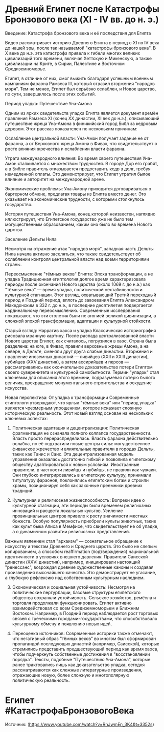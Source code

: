 # Древний Египет после Катастрофы Бронзового века (XI - IV вв. до н. э.)

Введение: Катастрофа бронзового века и её последствия для Египта

Видео рассматривает историю Древнего Египта в период с XI по IV века до нашей эры, после так называемой "катастрофы бронзового века". В X веке до н.э. эта катастрофа привела к гибели многих великих цивилизаций того времени, включая Хеттскую и Микенскую, а также цивилизации на Крите, в Сирии, Палестине и Восточном Средиземноморье.

Египет, в отличие от них, смог выжить благодаря успешным военным кампаниям фараона Рамзеса III, который отразил вторжения "народов моря". Тем не менее, Египет был серьёзно ослаблен, и Новое царство, по сути, завершилось после этих событий.

Период упадка: Путешествие Уна-Амона

Одним из ярких свидетельств упадка Египта является документ времён правления Рамзеса XI (конец XX династии, XI век до н.э.), описывающий путешествие жреца Уна-Амона в финикийский город Библ за кедровым деревом. Этот рассказ показателен по нескольким причинам:

Ослабление центральной власти: Уна-Амон получает задание не от фараона, а от Верховного жреца Амона в Фивах, что свидетельствует о росте влияния жречества и ослаблении власти фараона.

Утрата международного влияния: Во время своего путешествия Уна-Амон сталкивается с множеством трудностей. В городе Дор его грабят, а в Библе правитель отказывается предоставить кедр в долг, требуя немедленной оплаты. Это демонстрирует, что Египет утратил былое влияние и авторитет на международной арене.

Экономические проблемы: Уна-Амону приходится договариваться о бартерном обмене, предлагая товары из Египта вместо денег. Это указывает на экономические трудности, с которыми столкнулось государство.

История путешествия Уна-Амона, конец которой неизвестен, наглядно иллюстрирует, что Египетское государство уже не было тем могущественным образованием, каким оно было во времена Нового царства.

Заселение Дельты Нила

Несмотря на отражение атак "народов моря", западная часть Дельты Нила начала активно заселяться, что также свидетельствует об ослаблении контроля центральной власти над всеми территориями страны.

Переосмысление "тёмных веков" Египта: Эпоха трансформации, а не упадка
Традиционная египтология долгое время характеризовала периоды после окончания Нового царства (около 1069 г. до н.э.) как "тёмные века" — время упадка, политической нестабильности и культурной стагнации. Этот взгляд, охватывающий Третий переходный период и Поздний период, вплоть до завоевания Египта Александром Македонским в 332 г. до н.э., в последние десятилетия подвергается кардинальному переосмыслению. Современные исследования показывают, что эти столетия были не агонией великой цивилизации, а сложной эпохой трансформации, адаптации и культурной стойкости.

Старый взгляд: Нарратив хаоса и упадка
Классическая историография рисовала мрачную картину. После распада централизованной власти Нового царства Египет, как считалось, погрузился в хаос. Страна была разделена: на юге, в Фивах, правили верховные жрецы Амона, а на севере, в Дельте, сменяли друг друга слабые династии. Вторжения и правление иноземных династий — ливийцев (XXII и XXIII династии), нубийцев (XXV династия), а затем ассирийцев и персов — рассматривались как окончательное доказательство потери Египтом своего суверенитета и культурной самобытности. Термин "упадок" стал ключевым для описания этого времени, подразумевая потерю былого величия, прекращение монументального строительства и оскудение искусства.

Новая перспектива: От упадка к трансформации
Современные египтологи утверждают, что ярлык "тёмные века" или "период упадка" является чрезмерным упрощением, которое искажает сложную историческую реальность. Этот новый взгляд основан на нескольких ключевых аспектах:

1. Политическая адаптация и децентрализация:
Политическая фрагментация не означала полного коллапса государственности. Власть просто перераспределилась. Власть фараона действительно ослабла, но её подхватили новые центры силы: могущественное фиванское жречество и влиятельные правители в городах Дельты, таких как Танис и Саис. Эта децентрализованная модель управления оказалась достаточно гибкой и позволила египетскому обществу адаптироваться к новым условиям. Иностранные правители, в частности ливийцы и нубийцы, не правили как чужаки. Они глубоко интегрировались в египетскую культуру, принимали титулатуру фараонов, поклонялись египетским богам и строили храмы, позиционируя себя как законные преемники древних традиций.

2. Культурная и религиозная жизнеспособность:
Вопреки идее о культурной стагнации, эти периоды были временем религиозных инноваций и расцвета локальных культов. Усиление провинциальных центров привело к росту значимости местных божеств. Особую популярность приобрели культы животных, такие как культ быка Аписа в Мемфисе, что свидетельствует не об упадке, а о динамичном развитии религиозных представлений.

Важным явлением стал "архаизм" — сознательное обращение к искусству и текстам Древнего и Среднего царств. Это было не слепым копированием, а способом reaffirmation (подтверждения) национальной идентичности в условиях внешнего давления. Правители Саисской династии (XXVI династия), например, инициировали настоящий "ренессанс", возрождая древние художественные каноны и создавая произведения высочайшего качества. Это демонстрирует не угасание, а глубокую рефлексию над собственным культурным наследием.

3. Экономическая и социальная устойчивость:
Несмотря на политические пертурбации, базовые структуры египетского общества сохраняли устойчивость. Сельское хозяйство, ремёсла и торговля продолжали функционировать. Египет активно взаимодействовал со всем Средиземноморьем и Ближним Востоком. Например, в Поздний период наблюдается рост торговых связей с греческими городами-государствами, что способствовало культурному обмену и появлению новых идей.

4. Переоценка источников:
Современные историки также отмечают, что негативный образ "тёмных веков" во многом был сформирован пропагандой последующих династий (например, Саисской), которые стремились представить предшествующий период как время хаоса, чтобы подчеркнуть собственные достижения в "восстановлении порядка". Тексты, подобные "Путешествию Уна-Амона", которые ранее трактовались лишь как доказательство упадка, сегодня рассматриваются как сложные литературные произведения, отражающие новую, более сложную и многополярную политическую реальность.

# Египет #КатастрофаБронзовогоВека

Источник: (<https://www.youtube.com/watch?v=RnJwmEn_3K4&t=3352s>)
